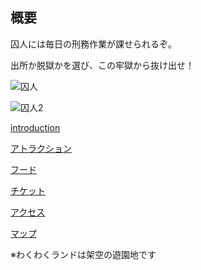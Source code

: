 ## 概要
  囚人には毎日の刑務作業が課せられるぞ。
  
  出所か脱獄かを選び、この牢獄から抜け出せ！
  
  ![囚人](http://3.bp.blogspot.com/-owynIKslu78/VixBPxPNAtI/AAAAAAAAz_o/jVqeKsO6AQI/s180-c/hanzai_datsugoku.png)
  
  ![囚人2](https://4.bp.blogspot.com/-uCy5Q3AOEZA/WzC-kK29f2I/AAAAAAABNDE/vcFDxml9_igPJR5PQDhSP9WDC39AEY94wCLcBGAs/s400/keimusyo_syakuhou.png)
  
[introduction](https://takajo-soft02.github.io/wakuwakuland/)

[アトラクション](https://takajo-soft05.github.io/wakuwakuland/)

[フード](https://takajo-soft09.github.io/wakuwaku-land/FOOD)

[チケット](https://takajo-soft01.github.io/wakuwakuland/)

[アクセス](https://takajo-soft34.github.io/wakuwakuLand/access)

[マップ](https://takajo-soft37.github.io/wakuwakuland/--)


※わくわくランドは架空の遊園地です
